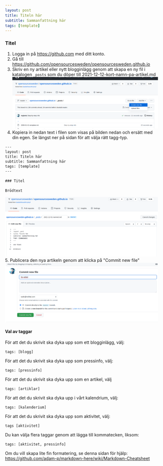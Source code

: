 ```yaml
---
layout: post
title: Titeln här
subtitle: Sammanfattning här
tags: [template]
---
```


### Titel

1. Logga in på https://github.com med ditt konto.
2. Gå till https://github.com/opensourcesweden/opensourcesweden.github.io
3. Skriv en ny artikel eller nytt blogginlägg genom att skapa en ny fil i katalogen ```_posts``` som du döper till 2021-12-12-kort-namn-pa-artikel.md
![Alt text](https://raw.githubusercontent.com/opensourcesweden/opensourcesweden.github.io/master/assets/img/create-article1.png)
4. Kopiera in nedan text i filen som visas på bilden nedan och ersätt med din egen. Se längst ner på sidan för att välja rätt tagg-typ.
```
---
layout: post
title: Titeln här
subtitle: Sammanfattning här
tags: [template]
---

### Titel

Brödtext
```
![Alt text](https://raw.githubusercontent.com/opensourcesweden/opensourcesweden.github.io/master/assets/img/create-article2.png)
5. Publicera den nya artikeln genom att klicka på "Commit new file"
![Alt text](https://raw.githubusercontent.com/opensourcesweden/opensourcesweden.github.io/master/assets/img/create-article3.png)


#### Val av taggar
För att det du skrivit ska dyka upp som ett blogginlägg, välj:
```
tags: [blogg]
```

För att det du skrivit ska dyka upp som pressinfo, välj:
```
tags: [pressinfo]
```

För att det du skrivit ska dyka upp som en artikel, välj
```
tags: [artiklar]
```

För att det du skrivit ska dyka upp i vårt kalendrium, välj:
```
tags: [kalenderium]
```

För att det du skrivit ska dyka upp som aktivitet, välj:
```
tags [aktivitet]
```

Du kan välja flera taggar genom att lägga till kommatecken, liksom:
```
tags: [aktivitet, pressinfo]
```

Om du vill skapa lite fin formatering, se denna sidan för hjälp:
https://github.com/adam-p/markdown-here/wiki/Markdown-Cheatsheet

